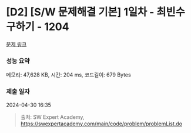 # [D2] [S/W 문제해결 기본] 1일차 - 최빈수 구하기 - 1204 

[문제 링크](https://swexpertacademy.com/main/code/problem/problemDetail.do?contestProbId=AV13zo1KAAACFAYh) 

### 성능 요약

메모리: 47,628 KB, 시간: 204 ms, 코드길이: 679 Bytes

### 제출 일자

2024-04-30 16:35



> 출처: SW Expert Academy, https://swexpertacademy.com/main/code/problem/problemList.do